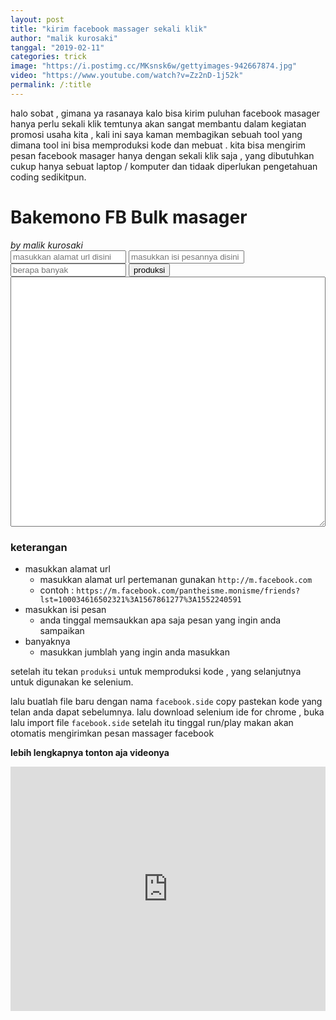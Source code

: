 ```yaml
---
layout: post
title: "kirim facebook massager sekali klik"
author: "malik kurosaki"
tanggal: "2019-02-11"
categories: trick
image: "https://i.postimg.cc/MKsnsk6w/gettyimages-942667874.jpg"
video: "https://www.youtube.com/watch?v=Zz2nD-1j52k"
permalink: /:title
---
```


halo sobat , gimana ya rasanaya kalo bisa kirim puluhan facebook masager hanya perlu sekali klik
temtunya akan sangat membantu dalam kegiatan promosi usaha kita <!-- more -->, 
kali ini saya kaman membagikan sebuah tool yang dimana tool ini bisa memproduksi kode dan mebuat .
kita bisa mengirim pesan facebook masager hanya dengan sekali klik  saja , yang dibutuhkan cukup hanya sebuat laptop / komputer
dan tidaak diperlukan pengetahuan coding sedikitpun.

<div class="w3-container w3-blue w3-card w3-content w3-center">
    <h1>Bakemono FB Bulk masager</h1>
    <i>by malik kurosaki</i>
</div>
<div class="w3-content w3-container">
    <input id="alamat" class="w3-container w3-input w3-border w3-padding w3-margin w3-light-grey" placeholder="masukkan alamat url disini">
    <input id="pesan" class="w3-container w3-input w3-border w3-padding w3-margin w3-light-grey" placeholder="masukkan isi pesannya disini">
    <input id="banyak" class="w3-quarter w3-container w3-input w3-border w3-padding w3-margin w3-light-grey" placeholder="berapa banyak">
    <button id="produksi" class="w3-quarter w3-input w3-margin">produksi</button>
</div>
<div class="w3-container w3-content w3-input w3-light-grey w3-padding" style="height:400px">
    <textarea id="lihat" class="w3-container w3-pading w3-border w3-content" style="width:100%;height: 100%"></textarea>
</div>
        
<script>
var alamat = document.getElementById("alamat");
var banyak = document.getElementById("banyak");
var produksi = document.getElementById("produksi");
var lihat = document.getElementById("lihat");
var pesan = document.getElementById("pesan");
var naik = 0;
var scrl = 0;
produksi.onclick = function(){
    var alamatnya = alamat.value;
    var banyaknya = banyak.value;''
    var pesannya = pesan.value;


    if(alamatnya == ""){
        alert("alamatnya gk bole kosong")
        return
    }

    if(pesannya == ""){
        alert("pesan jangan kosong coy")
        return;
    }
    if (banyaknya == ""){
        alert("jumblah gk bole kosong")
        return;
    }
    
    var kepala = '{"name": "fb",\n\
                "url": "'+alamatnya+'",\n\
                "tests": [{\n\
                "name": "coba",\n\
                "commands": [{\n\
                "command": "open",\n\
                "target": "'+alamatnya+'"\n\
                },';
    

        var total = "";
        var jadiTurun = "";
    for(var i = 0;i<banyaknya;i++){
        var turun = '{"command": "runScript",\n\
                    "target": "window.scrollTo(0,'+scrl+')"\n\
                }';
        naik++;
        scrl +=200;
        jadiTurun += turun;
        var badan = jadiTurun+', {\n\
                    "command": "click",\n\
                    "target": "xpath=//div['+naik+']/div/a/i"\n\
                },{\n\
                    "command": "click",\n\
                    "target": "xpath=//html/body/div[1]/div/div[4]/div/div/div[1]/div[1]/div[2]/div[2]/div/div[4]/a[@role=\'button\']"\n\
                }, {\n\
                    "command": "wait for element visible",\n\
                    "target": "xpath=//div/div[2]",\n\
                    "value": "2000"\n\
                }, {\n\
                    "command": "storeXpathCount",\n\
                    "target": "xpath=//textarea",\n\
                    "value": "pesan"\n\
                }, {\n\
                    "command": "if",\n\
                    "target": "${pesan} == 1"\n\
                }, {\n\
                    "command": "type",\n\
                    "target": "name=body",\n\
                    "value": "'+pesannya+'"\n\
                }, {\n\
                    "command": "submit",\n\
                    "target": "xpath=//textarea"\n\
                }, {\n\
                    "command": "else",\n\
                    "target": ""\n\
                },{\n\
                    "command": "open",\n\
                    "target": "'+alamatnya+'"\n\
                },{\n\
                    "command": "end",\n\
                    "target": ""\n\
                },{\n\
                    "command": "open",\n\
                    "target": "'+alamatnya+'"\n\
                },';

                total += badan;
    }

    var kaki = '{\n\
                    "command": "open",\n\
                    "target": "https://freesound.org/data/previews/460/460656_7877945-lq.mp3"\n\
                },]}],\n\
                "suites": [{\n\
                    "name": "Default Suite",\n\
                    "persistSession": false,\n\
                    "parallel": false,\n\
                    "timeout": 300\n\
                }],\n\
                "urls": [],\n\
                "plugins": []\n\
                }';


var sub = kepala+total+kaki;
var subTotal = sub.replace(",]","]");
var sub2 = subTotal.replace(/}{/g,"},{");
lihat.value = sub2;
}
</script>

### keterangan
- masukkan alamat url
    - masukkan alamat url pertemanan gunakan `http://m.facebook.com` 
    - contoh : `https://m.facebook.com/pantheisme.monisme/friends?lst=100034616502321%3A1567861277%3A1552240591`
- masukkan isi pesan
    - anda tinggal memsaukkan apa saja pesan yang ingin anda sampaikan
- banyaknya
    - masukkan jumblah yang ingin anda masukkan

setelah itu tekan `produksi` untuk memproduksi kode , yang selanjutnya untuk digunakan ke selenium.

lalu buatlah file baru dengan nama `facebook.side` copy pastekan kode yang telan anda dapat sebelumnya.
lalu download selenium ide for chrome , buka lalu import file `facebook.side` setelah itu tinggal run/play
makan akan otomatis mengirimkan pesan massager facebook

__lebih lengkapnya tonton aja videonya__

<iframe width="100%" height="391" src="https://www.youtube.com/embed/Zz2nD-1j52k" frameborder="0" allow="accelerometer; autoplay; encrypted-media; gyroscope; picture-in-picture" allowfullscreen></iframe>